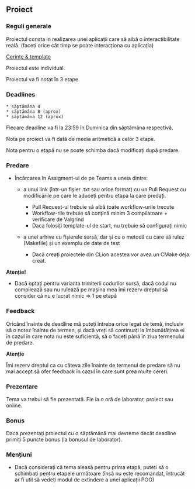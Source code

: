 ## Proiect

### Reguli generale

Proiectul consta in realizarea unei aplicații care să aibă o interactibilitate reală. (faceți orice cât timp se poate interacționa cu aplicația)

[Cerințe & template](https://github.com/Ionnier/oop-template)

Proiectul este individual.

Proiectul va fi notat în 3 etape.

### Deadlines

    * săptămâna 4
    * săptămâna 8 (aprox)
    * săptămâna 12 (aprox)

Fiecare deadline va fi la 23:59 în Duminica din săptămâna respectivă.

Nota pe proiect va fi dată de media aritmetică a celor 3 etape.

Nota pentru o etapă nu se poate schimba dacă modificați după predare.

### Predare

* Încărcarea în Assigment-ul de pe Teams a uneia dintre:
  
  * a unui link (într-un fișier .txt sau orice format) cu un Pull Request cu modificările pe care le aduceți pentru etapa la care predați. 
  
    * Pull Request-ul trebuie să aibă toate workflow-urile trecute
    * Workflow-rile trebuie să conțină minim 3 compilatoare + verificare de Valgrind
    * Daca folosiți template-ul de start, nu trebuie să configurați nimic
  * a unei arhive cu fișierele sursă, dar și cu o metodă cu care să rulez (Makefile) și un exemplu de date de test
    * Dacă creați proiectele din CLion acestea vor avea un CMake deja creat.

**Atenție!**

 * Dacă optați pentru varianta trimiterii codurilor sursă, dacă codul nu compilează sau nu rulează pe mașina mea îmi rezerv dreptul să consider că nu e lucrat nimic => 1 pe etapă

### Feedback

Oricând înainte de deadline mă puteți întreba orice legat de temă, inclusiv să o notez înainte de termen, și dacă vreți să continuați la îmbunătățirea ei în cazul în care nota nu este suficientă, să o faceți până în ziua termenului de predare.

**Atenție**

Îmi rezerv dreptul ca cu câteva zile înainte de termenul de predare să nu mai accept să ofer feedback în cazul în care sunt prea multe cereri.

### Prezentare

Tema va trebui să fie prezentată. Fie la o oră de laborator, proiect sau online.

### Bonus

Daca prezentați proiectul cu o săptămână mai devreme decât deadline primiți 5 puncte bonus (la bonusul de laborator).

### Mențiuni

 * Dacă considerați că tema aleasă pentru prima etapă, puteți să o schimbați pentru etapele următoare (însă nu este recomandat, întrucât ar fi util să vedeți modul de extindere a unei aplicații POO)